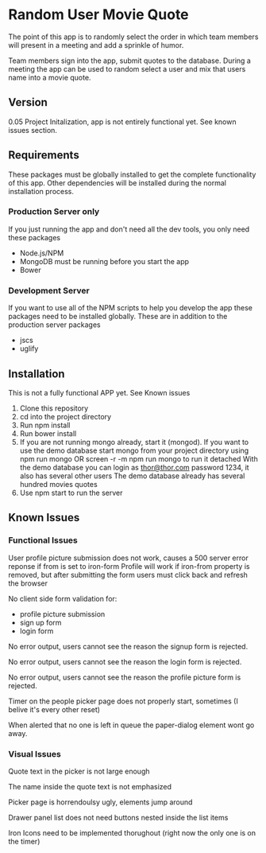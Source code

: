 # Random User Movie Quote

The point of this app is to randomly select the order in which team members will present in a meeting and add a sprinkle of humor.

Team members sign into the app, submit quotes to the database. During a meeting the app can be used to random select a user and mix that users name into a movie quote.

## Version

0.05 Project Initalization, app is not entirely functional yet. See known issues section.

## Requirements

These packages must be globally installed to get the complete functionality of this app. Other dependencies will be installed during the normal installation process.

### Production Server only

If you just running the app and don't need all the dev tools, you only need these packages

* Node.js/NPM
* MongoDB must be running before you start the app
* Bower

### Development Server

If you want to use all of the NPM scripts to help you develop the app these packages need to be installed globally. These are in addition to the production server packages

* jscs
* uglify

## Installation

This is not a fully functional APP yet. See Known issues

1. Clone this repository
2. cd into the project directory
3. Run npm install
4. Run bower install
5. If you are not running mongo already, start it (mongod).
    If you want to use the demo database start mongo from your project directory using npm run mongo OR screen -r -m npm run mongo to run it detached
    With the demo database you can login as thor@thor.com password 1234, it also has several other users
    The demo database already has several hundred movies quotes
6. Use npm start to run the server

## Known Issues

### Functional Issues
 
 User profile picture submission does not work, causes a 500 server error reponse if from is set to iron-form
 Profile will work if iron-from property is removed, but after submitting the form users must click back and refresh the browser

 No client side form validation for:
 
 * profile picture submission
 * sign up form
 * login form
 
 No error output, users cannot see the reason the signup form is rejected.
 
 No error output, users cannot see the reason the login form is rejected.
 
 No error output, users cannot see the reason the profile picture form is rejected.
 
 Timer on the people picker page does not properly start, sometimes (I belive it's every other reset)
 
 When alerted that no one is left in queue the paper-dialog element wont go away.
 
### Visual Issues
 
 Quote text in the picker is not large enough
 
 The name inside the quote text is not emphasized
 
 Picker page is horrendoulsy ugly, elements jump around
 
 Drawer panel list does not need buttons nested inside the list items
 
 Iron Icons need to be implemented thorughout (right now the only one is on the timer)
